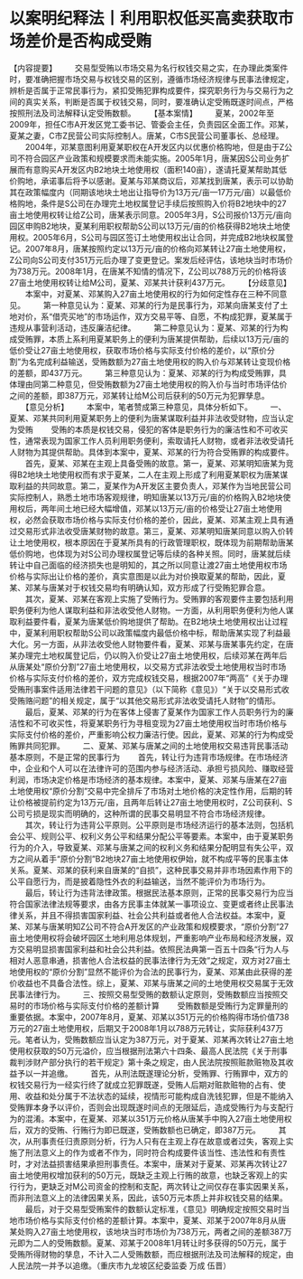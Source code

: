 # 以案明纪释法丨利用职权低买高卖获取市场差价是否构成受贿

【内容提要】
　　交易型受贿以市场交易为名行权钱交易之实，在办理此类案件时，要准确把握市场交易与权钱交易的区别，遵循市场经济规律与民事法律规定，辨析是否属于正常民事行为，紧扣受贿犯罪构成要件，探究职务行为与交易行为之间的真实关系，判断是否属于权钱交易，同时，要准确认定受贿既遂时间点，严格按照刑法及司法解释认定受贿数额。
　　【基本案情】
　　夏某，2002年至2009年，担任C市A开发区党工委书记、管委会主任，负责园区全面工作。邓某，夏某之妻，C市Z民营公司实际控制人。唐某，C市S民营公司董事长、总经理。
　　2004年，邓某意图利用夏某职权在A开发区内以优惠价格购地，但是由于Z公司不符合园区产业政策和规模要求而未能实施。2005年1月，唐某因S公司业务扩展而有意购买A开发区内B2地块土地使用权（面积140亩），遂请托夏某帮助其低价购地，承诺事后将予以感谢。夏某与邓某商议后，邓某找到唐某，表示可以协助其在政策幅度内（同期该地块土地出让指导价为13万元/亩—17万元/亩）以最低价格购地，条件是S公司在办理完土地权属登记手续后按照购入价将B2地块中的27亩土地使用权转让给Z公司，唐某表示同意。2005年3月，S公司报价13万元/亩向园区申购B2地块，夏某利用职权帮助S公司以13万元/亩的价格获得B2地块土地使用权。2005年6月，S公司与园区签订土地使用权出让合同，并完成B2地块权属登记。2007年8月，唐某按照约定以13万元/亩的价格向邓某转让27亩土地使用权，Z公司向S公司支付351万元后办理了变更登记。案发后经评估，该地块当时市场价为738万元。2008年1月，在唐某不知情的情况下，Z公司以788万元的价格将该27亩土地使用权转让给M公司，夏某、邓某共计获利437万元。
　　【分歧意见】
　　本案中，对夏某、邓某购入27亩土地使用权的行为如何定性存在三种不同意见。
　　第一种意见认为：夏某、邓某的行为是民事行为，邓某向唐某支付了土地对价，系“借壳买地”的市场运作，双方交易平等、自愿，不构成犯罪，夏某属于违规从事营利活动，违反廉洁纪律。
　　第二种意见认为：夏某、邓某的行为构成受贿罪，本质上系利用夏某职务上的便利为唐某提供帮助，后续以13万元/亩的低价受让27亩土地使用权，获取市场价格与实际支付价格的差价，以“原价分割”为名完成利益输送，受贿数额为27亩土地使用权的购入价与邓某转让变现价格的差额，即437万元。
　　第三种意见认为：夏某、邓某的行为构成受贿罪，具体理由同第二种意见，但受贿数额为27亩土地使用权的购入价与当时市场评估价之间的差额，即387万元，邓某转让给M公司后获利的50万元为犯罪孳息。
　　【意见分析】
　　本案中，笔者赞成第三种意见，具体分析如下。
　　一、夏某、邓某共同利用夏某职务上的便利为唐某谋取利益并非法收受财物，应当认定为受贿
　　受贿的本质是权钱交易，侵犯的客体是职务行为的廉洁性和不可收买性，通常表现为国家工作人员利用职务便利，索取请托人财物，或者非法收受请托人财物为其提供帮助。具体到本案中，夏某、邓某的行为符合受贿罪的构成要件。
　　首先，夏某、邓某在主观上具备受贿的故意。第一，夏某、邓某明知唐某为竞得B2地块土地使用权而有求于夏某，二人在主观上形成了利用夏某职权为唐某谋取利益的共同故意。第二，夏某作为A开发区主要负责人，邓某作为当地民营公司实际控制人，熟悉土地市场客观规律，明知唐某以13万元/亩的价格购入B2地块使用权后，两年间土地已经大幅增值，邓某以13万元/亩的价格受让27亩土地使用权，必然会获取市场价格与实际支付价格的差价，因此，夏某、邓某主观上具有通过交易形式非法收受唐某财物的故意。第三，夏某、邓某明知唐某同意以购入价转让土地使用权，根本原因在于夏某所具有的行政管理职权，既体现为前期帮助唐某低价购地，也体现为对S公司办理权属登记等后续的各种关照。同时，唐某就后续转让中自己面临的经济损失也是明知的，其之所以同意让渡27亩土地使用权市场价格与实际出让价格的差价，真实意图是以此为对价换取夏某的帮助，因此，夏某、邓某与唐某对于权钱交易均有明确认知，双方形成了行受贿犯罪合意。
　　其次，夏某、邓某在客观上实施了受贿行为。受贿罪的客观要件主要包括利用职务便利为他人谋取利益和非法收受他人财物。一方面，从利用职务便利为他人谋取利益要件看，夏某为唐某低价购地提供了帮助。在B2地块土地使用权出让过程中，夏某利用职权帮助S公司以政策幅度内最低价格中标，帮助唐某实现了利益最大化。另一方面，从非法收受他人财物要件看，夏某、邓某与唐某事先约定，在唐某办理完土地权属登记后，仍以购入价受让27亩土地使用权，后续邓某在两年后从唐某处“原价分割”27亩土地使用权，以交易方式非法收受土地使用权当时市场价格与实际支付价格的差价，双方完成权钱交易，根据2007年“两高”《关于办理受贿刑事案件适用法律若干问题的意见》（以下简称《意见》）“关于以交易形式收受贿赂问题”的相关规定，属于“以其他交易形式非法收受请托人财物”的情形。
　　最后，夏某、邓某的行为在客体上侵害了夏某作为国家工作人员职务行为的廉洁性和不可收买性，将夏某职务行为寻租变现为27亩土地使用权当时市场价格与实际支付价格的差价，严重影响公权力廉洁行使。因此，夏某、邓某的行为构成受贿罪共同犯罪。
　　二、夏某、邓某与唐某之间的土地使用权交易违背民事活动基本原则，不是正常的民事行为
　　首先，转让行为违背市场规律。在市场经济中，企业和个人可以在法律许可的范围内参与经济活动、承担亏损风险、赚取经营利润，市场决定价格是市场经济的基本规律。本案中，夏某、邓某与唐某在27亩土地使用权“原价分割”交易中完全排斥了市场对土地价格的决定性作用，后期的转让价格被提前约定为13万元/亩，且两年后转让27亩土地使用权时，Z公司获利、S公司亏损是现实而明确的，这种所谓的民事交易明显不符合市场经济规律。
　　其次，转让行为违背公平原则。公平原则是市场经济运行的基本法则，包括机会公平、规则公平、权利义务公平和结果分配公平等要素。本案中，由于夏某职务行为的介入，导致夏某、邓某与唐某之间的权利义务和结果分配明显有失公平，双方之间从着手“原价分割”B2地块27亩土地使用权伊始，就不构成平等的民事主体关系。夏某、邓某的获利来自唐某的“自损”，这种民事交易并非市场因素作用下的公平自愿行为，而是披着隐性外衣的利益输送，当然不能评价为市场行为。
　　最后，转让行为违背法律政策。根据民法基本原则，正常的民事交易行为应当符合国家法律法规等要求，由各方民事主体就某一事项设立、变更或者终止民事法律关系，并且不得损害国家利益、社会公共利益或者他人合法权益。本案中，夏某、邓某与唐某明知Z公司不符合A开发区的产业政策和规模要求，“原价分割”27亩土地使用权将会破坏园区土地利用总体规划，严重影响产业布局和经济发展，双方交易明显损害国家利益和社会公共利益。依照民法典第一百五十四条“行为人与相对人恶意串通，损害他人合法权益的民事法律行为无效”之规定，双方对27亩土地使用权的“原价分割”显然不能评价为合法的民事行为，夏某、邓某由此获得的差价收益也不具备合法性。综上，夏某、邓某与唐某之间的土地使用权交易属于无效民事法律行为。
　　三、按照交易型受贿的数额认定原则，受贿数额应当按照交易时的市场价格与实际支付价格的差额计算
　　受贿数额是受贿行为定罪量刑的重要依据。本案中，2007年8月，夏某、邓某以351万元的价格购得市场价值738万元的27亩土地使用权，后期又于2008年1月以788万元转让，实际获利437万元。笔者认为，受贿数额应当认定为387万元，对于夏某、邓某再次转让27亩土地使用权获取的50万元溢价，应当根据刑法第六十四条、最高人民法院《关于刑事裁判涉财产部分执行的若干规定》第十条之规定，由人民法院按照赃款赃物及其收益予以一并追缴。
　　首先，从刑法既遂理论分析，受贿罪、行贿罪中，双方的权钱交易行为一经实行终了就成立犯罪既遂，受贿人后期对赃款赃物的占有、使用、收益和处分属于不法状态的延续，视情形可能构成自洗钱犯罪，但是不能纳入受贿罪本身予以评价，否则会出现既遂时间点的无限延后，造成受贿行为与支配行为的混淆。本案中，在夏某、邓某以351万元价格从唐某手中购入27亩土地使用权后，双方的受贿、行贿行为即已既遂，受贿数额也已确定，即387万元。
　　其次，从刑事责任归责原则分析，行为人只有在主观上存在故意或者过失，客观上实施了刑法意义上的作为或者不作为，同时符合构成要件该当性、违法性和有责性时，才对法益损害结果承担刑事责任。本案中，唐某对于夏某、邓某再次转让27亩土地使用权增加获利的50万元，既缺乏主观上行贿的故意，也缺乏客观上的实行行为，更缺乏对M公司资金的控制和支配，两次转让之间仅存在事实因果关系，而非刑法意义上的法律因果关系，因此，该50万元本质上并非权钱交易的结果。
　　最后，对于交易型受贿案件的数额认定标准，《意见》明确规定按照交易时当地市场价格与实际支付价格的差额计算。本案中，夏某、邓某于2007年8月从唐某处购入27亩土地使用权，该地块当时市场价为738万元，两者之间的差额387万元即为二人的受贿数额。夏某、邓某于2008年1月转让时多获得的50万元，属于受贿所得财物的孳息，不计入二人受贿数额，而应根据刑法及司法解释的规定，由人民法院一并予以追缴。（重庆市九龙坡区纪委监委 万成 伍晋）